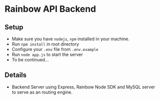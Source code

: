 # Rainbow API Backend

## Setup
- Make sure you have `nodejs`, `npm` installed in your machine.
- Run `npm install` in root directory
- Configure your `.env` file from `.env.example`
- Run `node app.js` to start the server
- To be continued...



## Details
- Backend Server using Express, Rainbow Node SDK and MySQL server to serve as an routing engine.
